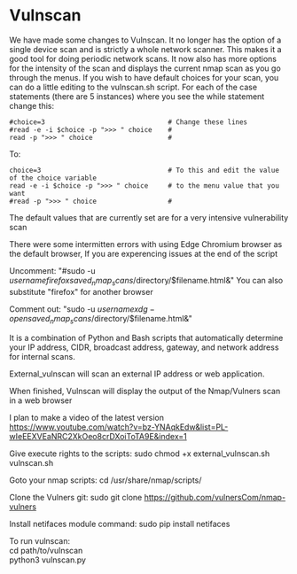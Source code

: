 # Vulnscan

We have made some changes to Vulnscan. It no longer has the option of a single device scan and is strictly a whole network scanner. This makes it a good tool for doing periodic network scans. It now also has more options for the intensity of the scan and displays the current nmap scan as you go through the menus. If you wish to have default choices for your scan, you can do a little editing to the vulnscan.sh script.  For each of the case statements (there are 5 instances) where you see the while statement change this:
                                                                                                                                    
    #choice=3                               # Change these lines 
    #read -e -i $choice -p ">>> " choice    # 
    read -p ">>> " choice                   # 
    
To: 

    choice=3                                # To this and edit the value of the choice variable
    read -e -i $choice -p ">>> " choice     # to the menu value that you want
    #read -p ">>> " choice                  #
    
The default values that are currently set are for a very intensive vulnerability scan

There were some intermitten errors with using Edge Chromium browser as the default browser, If you are experencing issues at the end of the script

Uncomment:  "#sudo -u $username firefox saved_nmap_scans/$directory/$filename.html&"  You can also substitute "firefox" for another browser

Comment out:  "sudo -u $username xdg-open saved_nmap_scans/$directory/$filename.html&"   

It is a combination of Python and Bash scripts that automatically determine your IP address, CIDR, broadcast address, gateway, and network address for internal scans.

External_vulnscan will scan an external IP address or web application.

When finished, Vulnscan will display the output of the Nmap/Vulners scan in a web browser

I plan to make a video of the latest version
https://www.youtube.com/watch?v=bz-YNAqkEdw&list=PL-wIeEEXVEaNRC2XkOeo8crDXoiToTA9E&index=1

Give execute rights to the scripts: 
sudo chmod +x external_vulnscan.sh vulnscan.sh

Goto your nmap scripts: 
cd /usr/share/nmap/scripts/

Clone the Vulners git:
sudo git clone https://github.com/vulnersCom/nmap-vulners

Install netifaces module command: 
sudo pip install netifaces

To run vulnscan:                                                                                                                                                   
cd path/to/vulnscan                                                                                                                                               
python3 vulnscan.py


